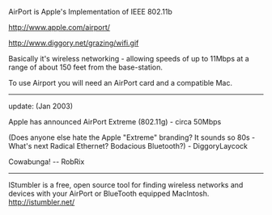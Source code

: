 AirPort is Apple's Implementation of IEEE 802.11b

http://www.apple.com/airport/

http://www.diggory.net/grazing/wifi.gif

Basically it's wireless networking - allowing speeds of up to 11Mbps at a range of about 150 feet from the base-station.

To use Airport you will need an AirPort card and a compatible Mac.

----

update: (Jan 2003)

Apple has announced AirPort Extreme (802.11g) - circa 50Mbps

(Does anyone else hate the Apple "Extreme" branding?  It sounds so 80s - What's next Radical Ethernet?  Bodacious Bluetooth?) - DiggoryLaycock

Cowabunga! -- RobRix

----

IStumbler is a free, open source tool for finding wireless networks and devices with your AirPort or BlueTooth equipped MacIntosh. http://istumbler.net/
